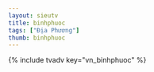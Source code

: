 ```yaml
---
layout: sieutv
title: binhphuoc
tags: ["Địa Phương"]
thumb: binhphuoc
---
```

{% include tvadv key="vn_binhphuoc" %}